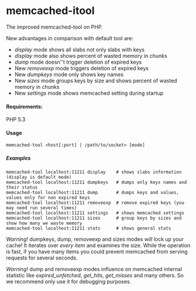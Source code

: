memcached-itool
===============

The improved memcached-tool on PHP.

New advantages in comparison with default tool are:
* *display* mode shows all slabs not only slabs with keys
* *display* mode also shows percent of wasted memory in chunks
* *dump* mode doesn''t trigger deletion of expired keys
* New *removeexp* mode triggers deletion of expired keys
* New *dumpkeys* mode only shows key names
* New *sizes* mode groups keys by size and shows percent of wasted memory in chunks
* New *settings* mode shows memcached setting during startup


#### Requirements:
PHP 5.3

#### Usage
    memcached-tool <host[:port] | /path/to/socket> [mode]

##### Examples
    memcached-tool localhost:11211 display    # shows slabs information (display is default mode)
    memcached-tool localhost:11211 dumpkeys   # dumps only keys names and their status
    memcached-tool localhost:11211 dump       # dumps keys and values, values only for non expired keys
    memcached-tool localhost:11211 removeexp  # remove expired keys (you may need run several times)
    memcached-tool localhost:11211 settings   # shows memcached settings
    memcached-tool localhost:11211 sizes      # group keys by sizes and show how many we waste memory
    memcached-tool localhost:11211 stats      # shows general stats

*Warning!* dumpkeys, dump, removeexp and sizes modes *will* lock up your cache! It iterates over *every item* and examines the size. 
While the operation is fast, if you have many items you could prevent memcached from serving requests for several seconds.

*Warning!* dump and removeexp modes influence on memcached internal statistic like *expired_unfetched*, *get_hits*, *get_misses* and many others.
So we recommend only use it for debugging purposes.